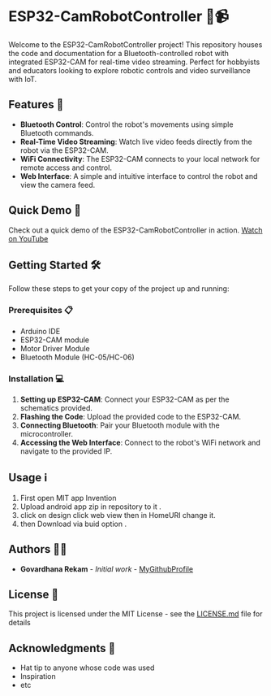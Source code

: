 # ESP32-CamRobotController 🤖📹

Welcome to the ESP32-CamRobotController project! This repository houses the code and documentation for a Bluetooth-controlled robot with integrated ESP32-CAM for real-time video streaming. Perfect for hobbyists and educators looking to explore robotic controls and video surveillance with IoT.

## Features 🚀

- **Bluetooth Control**: Control the robot's movements using simple Bluetooth commands.
- **Real-Time Video Streaming**: Watch live video feeds directly from the robot via the ESP32-CAM.
- **WiFi Connectivity**: The ESP32-CAM connects to your local network for remote access and control.
- **Web Interface**: A simple and intuitive interface to control the robot and view the camera feed.

## Quick Demo 🎥
Check out a quick demo of the ESP32-CamRobotController in action. [Watch on YouTube](https://youtu.be/mVgPbeMpcf4?si=_c_zvnnQuyv9xlXW)

## Getting Started 🛠️

Follow these steps to get your copy of the project up and running:

### Prerequisites 📋

- Arduino IDE
- ESP32-CAM module
- Motor Driver Module
- Bluetooth Module (HC-05/HC-06)

### Installation 💻

1. **Setting up ESP32-CAM**: Connect your ESP32-CAM as per the schematics provided.
2. **Flashing the Code**: Upload the provided code to the ESP32-CAM.
3. **Connecting Bluetooth**: Pair your Bluetooth module with the microcontroller.
4. **Accessing the Web Interface**: Connect to the robot's WiFi network and navigate to the provided IP.

## Usage ℹ️
1. First open MIT app Invention
2. Upload android app zip in repository to it .
3. click on design click web view then in HomeURI change it.
4. then Download via buid option .



## Authors 🧑‍💻

- **Govardhana Rekam** - *Initial work* - [MyGithubProfile](https://github.com/GovardhanaRekam)

## License 📄

This project is licensed under the MIT License - see the [LICENSE.md](LICENSE.md) file for details

## Acknowledgments 🙏

- Hat tip to anyone whose code was used
- Inspiration
- etc
